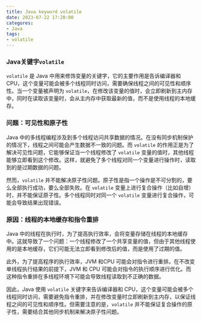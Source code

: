 ```yaml
---
title: Java keyword volatile
date: 2023-07-22 17:28:00
categores:
- Java
tags:
- volatile
---
```

### Java关键字`volatile`

`volatile` 是 Java 中用来修饰变量的关键字，它的主要作用是告诉编译器和CPU，这个变量可能会被多个线程同时访问，需要确保线程之间的可见性和顺序性。当一个变量被声明为 `volatile`，在修改该变量的值时，会立即刷新到主内存中，同时在读取该变量时，会从主内存中获取最新的值，而不是使用线程的本地缓存。

### 问题：可见性和原子性

Java 中的多线程编程涉及到多个线程访问共享数据的情况。在没有同步机制保护的情况下，线程之间可能会产生数据不一致的问题。而 `volatile` 的作用正是为了解决可见性问题，它能够保证当一个线程修改了 `volatile` 变量的值时，其他线程能够立即看到这个修改。这样，就避免了多个线程对同一个变量进行操作时，读取到的是过期数据的问题。

然而，`volatile` 并不能解决原子性问题。原子性是指一个操作是不可分割的，要么全部执行成功，要么全部失败。在 `volatile` 变量上进行复合操作（比如自增）时，并不能保证原子性。多个线程同时对同一个 `volatile` 变量进行复合操作，可能会导致结果出现错误。

### 原因：线程的本地缓存和指令重排

Java 中的线程在执行时，为了提高执行效率，会将变量存储在线程的本地缓存中。这就导致了一个问题：一个线程修改了一个共享变量的值，但由于其他线程使用的是本地缓存，它们可能无法立即看到修改后的值，而是使用了过期的值。

此外，为了提高程序的执行效率，JVM 和CPU 可能会对指令进行重排。在不改变单线程执行结果的前提下，JVM 和 CPU 可能会对指令的执行顺序进行优化。而这种指令重排在多线程环境下可能会导致线程读取到不正确的数据。

因此，Java 使用 `volatile` 关键字来告诉编译器和 CPU，这个变量可能会被多个线程同时访问，需要避免指令重排，并在修改变量时立即刷新到主内存，以保证线程之间的可见性和顺序性。但需要注意的是，`volatile` 并不能保证复合操作的原子性，需要结合其他同步机制来解决原子性问题。